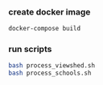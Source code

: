 ### create docker image

```sh
docker-compose build
```

### run scripts

```sh
bash process_viewshed.sh
bash process_schools.sh

```

